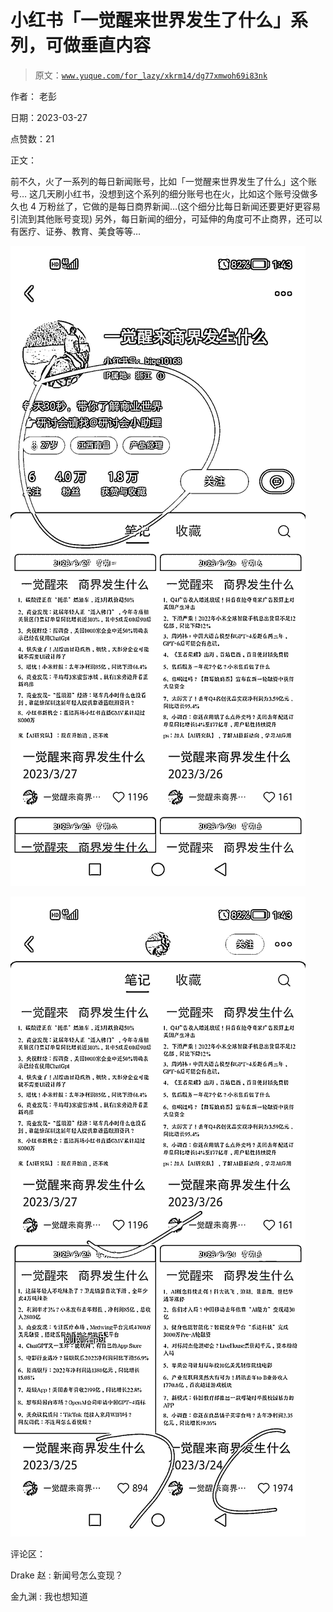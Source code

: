 # 小红书「一觉醒来世界发生了什么」系列，可做垂直内容

> 原文：[`www.yuque.com/for_lazy/xkrm14/dg77xmwoh69i83nk`](https://www.yuque.com/for_lazy/xkrm14/dg77xmwoh69i83nk)

作者： 老彭

日期：2023-03-27

点赞数：21

正文：

前不久，火了一系列的每日新闻账号，比如「一觉醒来世界发生了什么」这个账号… 这几天刷小红书，没想到这个系列的细分账号也在火，比如这个账号没做多久也 4 万粉丝了，它做的是每日商界新闻…(这个细分比每日新闻还要更好更容易引流到其他账号变现) 另外，每日新闻的细分，可延伸的角度可不止商界，还可以有医疗、证券、教育、美食等等…

![](img/5be8517b5ea1f20dc67819d0446f08ea.png)

![](img/35c970a5cd5ab750c1f10c20ff66b86d.png)

评论区：

Drake 赵 : 新闻号怎么变现？

金九渊 : 我也想知道



